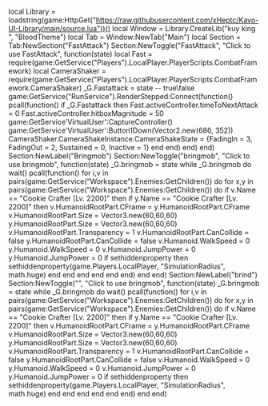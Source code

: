 local Library = loadstring(game:HttpGet("https://raw.githubusercontent.com/xHeptc/Kavo-UI-Library/main/source.lua"))()
local Window = Library.CreateLib("kuy king ", "BloodTheme")
local Tab = Window:NewTab("Main")
local Section = Tab:NewSection("FastAttack")
Section:NewToggle("FastAttack", "Click to use FastAttack", function(state)
local Fast = require(game:GetService("Players").LocalPlayer.PlayerScripts.CombatFramework)
local CameraShaker = require(game:GetService("Players").LocalPlayer.PlayerScripts.CombatFramework.CameraShaker)
_G.Fastattack = state -- true\false
game:GetService("RunService").RenderStepped:Connect(function()
    pcall(function()
        if _G.Fastattack then
Fast.activeController.timeToNextAttack = 0
Fast.activeController.hitboxMagnitude = 50
game:GetService'VirtualUser':CaptureController()
game:GetService'VirtualUser':Button1Down(Vector2.new(686, 352))
CameraShaker.CameraShakeInstance.CameraShakeState = {FadingIn = 3, FadingOut = 2, Sustained = 0, Inactive = 1}
end
end)
end)
end)
Section:NewLabel("Bringmob")
Section:NewToggle("bringmob", "Click to use bringmob", function(state)
_G.bringmob = state
while _G.bringmob do wait()
    pcall(function()
for i,v in pairs(game:GetService("Workspace").Enemies:GetChildren()) do
for x,y in pairs(game:GetService("Workspace").Enemies:GetChildren()) do
if v.Name == "Cookie Crafter [Lv. 2200]" then
    if y.Name == "Cookie Crafter [Lv. 2200]" then
   v.HumanoidRootPart.CFrame = y.HumanoidRootPart.CFrame
   v.HumanoidRootPart.Size = Vector3.new(60,60,60)
   y.HumanoidRootPart.Size = Vector3.new(60,60,60)
   v.HumanoidRootPart.Transparency = 1
   v.HumanoidRootPart.CanCollide = false
   y.HumanoidRootPart.CanCollide = false
   v.Humanoid.WalkSpeed = 0
   y.Humanoid.WalkSpeed = 0
   v.Humanoid.JumpPower = 0
   y.Humanoid.JumpPower = 0
   if sethiddenproperty then
     sethiddenproperty(game.Players.LocalPlayer, "SimulationRadius", math.huge)
end
end
end
end
end
end)
end
end)
Section:NewLabel("brind")
Section:NewToggle("", "Click to use bringmob", function(state)
_G.bringmob = state
while _G.bringmob do wait()
    pcall(function()
for i,v in pairs(game:GetService("Workspace").Enemies:GetChildren()) do
for x,y in pairs(game:GetService("Workspace").Enemies:GetChildren()) do
if v.Name == "Cookie Crafter [Lv. 2200]" then
    if y.Name == "Cookie Crafter [Lv. 2200]" then
   v.HumanoidRootPart.CFrame = y.HumanoidRootPart.CFrame
   v.HumanoidRootPart.Size = Vector3.new(60,60,60)
   y.HumanoidRootPart.Size = Vector3.new(60,60,60)
   v.HumanoidRootPart.Transparency = 1
   v.HumanoidRootPart.CanCollide = false
   y.HumanoidRootPart.CanCollide = false
   v.Humanoid.WalkSpeed = 0
   y.Humanoid.WalkSpeed = 0
   v.Humanoid.JumpPower = 0
   y.Humanoid.JumpPower = 0
   if sethiddenproperty then
     sethiddenproperty(game.Players.LocalPlayer, "SimulationRadius", math.huge)
end
end
end
end
end
end)
end
end)
